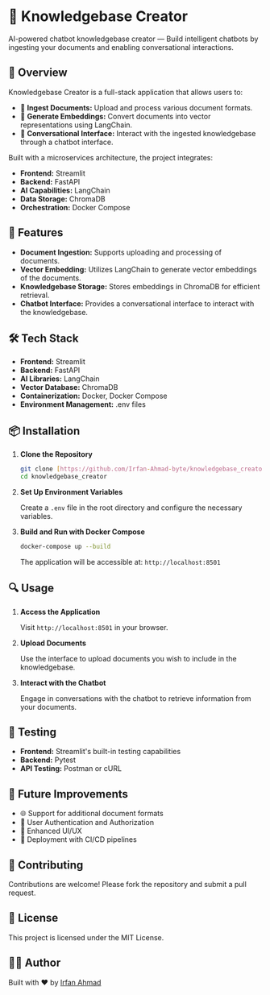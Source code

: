 # 🧠 Knowledgebase Creator

AI-powered chatbot knowledgebase creator — Build intelligent chatbots by ingesting your documents and enabling conversational interactions.

## 🚀 Overview

Knowledgebase Creator is a full-stack application that allows users to:

-   📄 **Ingest Documents:** Upload and process various document formats.
-   🧠 **Generate Embeddings:** Convert documents into vector representations using LangChain.
-   💬 **Conversational Interface:** Interact with the ingested knowledgebase through a chatbot interface.

Built with a microservices architecture, the project integrates:

-   **Frontend:** Streamlit
-   **Backend:** FastAPI
-   **AI Capabilities:** LangChain
-   **Data Storage:** ChromaDB
-   **Orchestration:** Docker Compose

## 🧠 Features

-   **Document Ingestion:** Supports uploading and processing of documents.
-   **Vector Embedding:** Utilizes LangChain to generate vector embeddings of the documents.
-   **Knowledgebase Storage:** Stores embeddings in ChromaDB for efficient retrieval.
-   **Chatbot Interface:** Provides a conversational interface to interact with the knowledgebase.

## 🛠️ Tech Stack

-   **Frontend:** Streamlit
-   **Backend:** FastAPI
-   **AI Libraries:** LangChain
-   **Vector Database:** ChromaDB
-   **Containerization:** Docker, Docker Compose
-   **Environment Management:** .env files

## 📦 Installation

1.  **Clone the Repository**

    ```bash
    git clone [https://github.com/Irfan-Ahmad-byte/knowledgebase_creator.git](https://github.com/Irfan-Ahmad-byte/knowledgebase_creator.git)
    cd knowledgebase_creator
    ```

2.  **Set Up Environment Variables**

    Create a `.env` file in the root directory and configure the necessary variables.

3.  **Build and Run with Docker Compose**

    ```bash
    docker-compose up --build
    ```

    The application will be accessible at: `http://localhost:8501`

## 🔍 Usage

1.  **Access the Application**

    Visit `http://localhost:8501` in your browser.

2.  **Upload Documents**

    Use the interface to upload documents you wish to include in the knowledgebase.

3.  **Interact with the Chatbot**

    Engage in conversations with the chatbot to retrieve information from your documents.

## 🧪 Testing

-   **Frontend:** Streamlit's built-in testing capabilities
-   **Backend:** Pytest
-   **API Testing:** Postman or cURL

## 📌 Future Improvements

-   🌐 Support for additional document formats
-   🔐 User Authentication and Authorization
-   🎨 Enhanced UI/UX
-   🚀 Deployment with CI/CD pipelines

## 🤝 Contributing

Contributions are welcome! Please fork the repository and submit a pull request.

## 📄 License

This project is licensed under the MIT License.

## 👨‍💻 Author

Built with ❤️ by [Irfan Ahmad](!https://github.com/irfan-ahmad-byte)